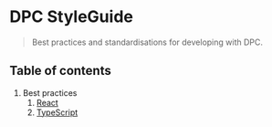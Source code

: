 # DPC StyleGuide

> Best practices and standardisations for developing with DPC.

## Table of contents

1. Best practices
   1. [React](react)
   1. [TypeScript](typescript)
